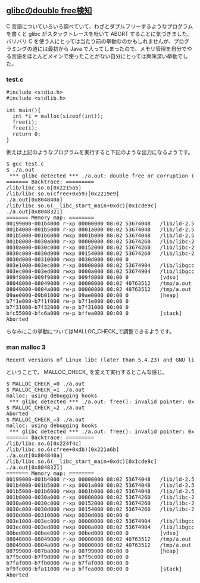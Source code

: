 ## [glibcのdouble free検知](https://blog.cles.jp/item/3622)

C 言語についていろいろ調べていて、わざとダブルフリーするようなプログラムを書くと glibc がスタックトレースを吐いて ABORT することに気づきました。バリバリ C を使う人にとっては当たり前の挙動なのかもしれませんが、プログラミングの道には最初から Java で入ってしまったので、メモリ管理を自分でやる言語をほとんどメインで使ったことがない自分にとっては興味深い挙動でした。<br>

### test.c

<pre>
#include &lt;stdio.h&gt;
#include &lt;stdlib.h&gt;

int main(){
  int *i = malloc(sizeof(int));
  free(i);
  free(i);
  return 0;
}
</pre>

例えば上記のようなプログラムを実行すると下記のような出力になるようです。<br>

<pre>
$ gcc test.c
$ ./a.out
 *** glibc detected *** ./a.out: double free or corruption (fasttop): 0x09ae0008 ***
======= Backtrace: =========
/lib/libc.so.6[0x2215a5]
/lib/libc.so.6(cfree+0x59)[0x2219e9]
./a.out[0x804840a]
/lib/libc.so.6(__libc_start_main+0xdc)[0x1cde9c]
./a.out[0x8048321]
======= Memory map: ========
00199000-001b4000 r-xp 00000000 08:02 53674048   /lib/ld-2.5.so
001b4000-001b5000 r-xp 0001a000 08:02 53674048   /lib/ld-2.5.so
001b5000-001b6000 rwxp 0001b000 08:02 53674048   /lib/ld-2.5.so
001b8000-0030a000 r-xp 00000000 08:02 53674260   /lib/libc-2.5.so
0030a000-0030c000 r-xp 00152000 08:02 53674260   /lib/libc-2.5.so
0030c000-0030d000 rwxp 00154000 08:02 53674260   /lib/libc-2.5.so
0030d000-00310000 rwxp 0030d000 00:00 0
003e1000-003ec000 r-xp 00000000 08:02 53674904   /lib/libgcc_s-4.1.2-20080825.so.1
003ec000-003ed000 rwxp 0000a000 08:02 53674904   /lib/libgcc_s-4.1.2-20080825.so.1
009f8000-009f9000 r-xp 009f8000 00:00 0          [vdso]
08048000-08049000 r-xp 00000000 08:02 40763512   /tmp/a.out
08049000-0804a000 rw-p 00000000 08:02 40763512   /tmp/a.out
09ae0000-09b01000 rw-p 09ae0000 00:00 0          [heap]
b7f1e000-b7f1f000 rw-p b7f1e000 00:00 0
b7f31000-b7f32000 rw-p b7f31000 00:00 0
bfc55000-bfc6a000 rw-p bffea000 00:00 0          [stack]
Aborted
</pre>

ちなみにこの挙動についてはMALLOC_CHECK_で調整できるようです。<br>
### man malloc 3
<pre>
Recent versions of Linux libc (later than 5.4.23) and GNU libc (2.x) include a malloc implementation which is tunable via environment variables. When MALLOC_CHECK_ is set, a special (less efficient) implementation is used which is designed to be tolerant against simple errors, such as double calls of free() with the same argument, or overruns of a single byte (off-by-one bugs). Not all such errors can be protected against, however, and memory leaks can result. If MALLOC_CHECK_ is set to 0, any detected heap corruption is silently ignored and an error message is not generated; if set to 1, the error message is printed on stderr, but the program is not aborted; if set to 2, abort() is called immediately, but the error message is not generated; if set to 3, the error message is printed on stderr and program is aborted. This can be useful because otherwise a crash may happen much later, and the true cause for the problem is then very hard to track down.
</pre>

ということで、 MALLOC_CHECK_ を変えて実行するとこんな感じ。<br>

<pre>
$ MALLOC_CHECK_=0 ./a.out
$ MALLOC_CHECK_=1 ./a.out
malloc: using debugging hooks
 *** glibc detected *** ./a.out: free(): invalid pointer: 0x09aec008 ***
$ MALLOC_CHECK_=2 ./a.out
Aborted
$ MALLOC_CHECK_=3 ./a.out
malloc: using debugging hooks
 *** glibc detected *** ./a.out: free(): invalid pointer: 0x08799008 ***
======= Backtrace: =========
/lib/libc.so.6[0x224f4c]
/lib/libc.so.6(cfree+0xdb)[0x221a6b]
./a.out[0x804840a]
/lib/libc.so.6(__libc_start_main+0xdc)[0x1cde9c]
./a.out[0x8048321]
======= Memory map: ========
00199000-001b4000 r-xp 00000000 08:02 53674048   /lib/ld-2.5.so
001b4000-001b5000 r-xp 0001a000 08:02 53674048   /lib/ld-2.5.so
001b5000-001b6000 rwxp 0001b000 08:02 53674048   /lib/ld-2.5.so
001b8000-0030a000 r-xp 00000000 08:02 53674260   /lib/libc-2.5.so
0030a000-0030c000 r-xp 00152000 08:02 53674260   /lib/libc-2.5.so
0030c000-0030d000 rwxp 00154000 08:02 53674260   /lib/libc-2.5.so
0030d000-00310000 rwxp 0030d000 00:00 0
003e1000-003ec000 r-xp 00000000 08:02 53674904   /lib/libgcc_s-4.1.2-20080825.so.1
003ec000-003ed000 rwxp 0000a000 08:02 53674904   /lib/libgcc_s-4.1.2-20080825.so.1
00bed000-00bee000 r-xp 00bed000 00:00 0          [vdso]
08048000-08049000 r-xp 00000000 08:02 40763512   /tmp/a.out
08049000-0804a000 rw-p 00000000 08:02 40763512   /tmp/a.out
08799000-087ba000 rw-p 08799000 00:00 0          [heap]
b7f9c000-b7f9d000 rw-p b7f9c000 00:00 0
b7faf000-b7fb0000 rw-p b7faf000 00:00 0
bf9fc000-bfa11000 rw-p bffea000 00:00 0          [stack]
Aborted
</pre>
